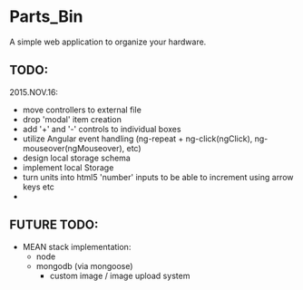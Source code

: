 # Parts_Bin
A simple web application to organize your hardware.

## TODO:

2015.NOV.16:
- move controllers to external file
- drop 'modal' item creation
- add '+' and '-' controls to individual boxes
- utilize Angular event handling (ng-repeat + ng-click(ngClick), ng-mouseover(ngMouseover), etc)
- design local storage schema
- implement local Storage 
- turn units into html5 'number' inputs to be able to increment using arrow keys etc
-






## FUTURE TODO:
- MEAN stack implementation:
    - node
    - mongodb (via mongoose)
        - custom image / image upload system

